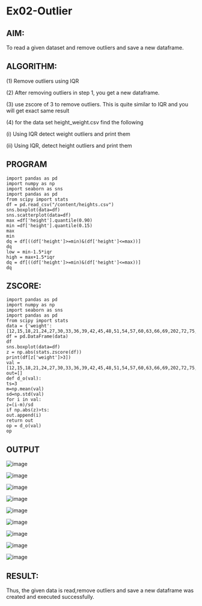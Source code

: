 # Ex02-Outlier
## AIM:
To read a given dataset and remove outliers and save a new dataframe.

## ALGORITHM:
(1) Remove outliers using IQR

(2) After removing outliers in step 1, you get a new dataframe.

(3) use zscore of 3 to remove outliers. This is quite similar to IQR and you will get exact same result

(4) for the data set height_weight.csv find the following

(i) Using IQR detect weight outliers and print them

(ii) Using IQR, detect height outliers and print them

## PROGRAM
```
import pandas as pd
import numpy as np
import seaborn as sns
import pandas as pd
from scipy import stats
df = pd.read_csv("/content/heights.csv")
sns.boxplot(data=df)
sns.scatterplot(data=df)
max =df['height'].quantile(0.90)
min =df['height'].quantile(0.15)
max
min
dq = df[((df['height']>=min)&(df['height']<=max))]
dq
low = min-1.5*iqr
high = max+1.5*iqr
dq = df[((df['height']>=min)&(df['height']<=max))]
dq
```
## ZSCORE:
```
import pandas as pd
import numpy as np
import seaborn as sns
import pandas as pd
from scipy import stats
data = {'weight':[12,15,18,21,24,27,30,33,36,39,42,45,48,51,54,57,60,63,66,69,202,72,75,78,81,84,232,87,90,93,96,99,258]}
df = pd.DataFrame(data)
df
sns.boxplot(data=df)
z = np.abs(stats.zscore(df))
print(df[z['weight']>3])
val =[12,15,18,21,24,27,30,33,36,39,42,45,48,51,54,57,60,63,66,69,202,72,75,78,81,84,232,87,90,93,96,99,258]
out=[]
def d_o(val):
ts=3
m=np.mean(val)
sd=np.std(val)
for i in val:
z=(i-m)/sd
if np.abs(z)>ts:
out.append(i)
return out
op = d_o(val)
op
```
## OUTPUT
![image](https://github.com/pradeepasri26/ODD2023---Datascience---Ex-02/assets/131433142/2509df95-a1f4-4f2c-8d3d-c141659d8f38)

![image](https://github.com/pradeepasri26/ODD2023---Datascience---Ex-02/assets/131433142/eb77db5a-a1a6-4910-9180-bc38ab0aa833)

![image](https://github.com/pradeepasri26/ODD2023---Datascience---Ex-02/assets/131433142/a81d817b-acdf-4163-9679-0addb8482832)

![image](https://github.com/pradeepasri26/ODD2023---Datascience---Ex-02/assets/131433142/145d509d-39b1-4681-b4e4-0a99f4669c56)

![image](https://github.com/pradeepasri26/ODD2023---Datascience---Ex-02/assets/131433142/0fce973b-e315-4eff-9a39-8c94876b74f9)

![image](https://github.com/pradeepasri26/ODD2023---Datascience---Ex-02/assets/131433142/ad8b2c6d-8806-4440-91e2-60cd73566b8f)

![image](https://github.com/pradeepasri26/ODD2023---Datascience---Ex-02/assets/131433142/d5394034-b1c8-4511-9395-9541e56d7131)

![image](https://github.com/pradeepasri26/ODD2023---Datascience---Ex-02/assets/131433142/a84e91d7-bf61-455a-a9b6-7fa3d8fb13b1)

![image](https://github.com/pradeepasri26/ODD2023---Datascience---Ex-02/assets/131433142/b076c331-274b-440b-9fa7-a3fc21568d1d)

## RESULT:
Thus, the given data is read,remove outliers and save a new dataframe was created and executed successfully.












